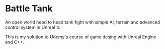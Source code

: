 # Battle Tank

An open world head to head tank fight with simple AI, terrain and advanced control system in Unreal 4.

This is my solution to Udemy's course of game desing with Unreal Engine and C++.
